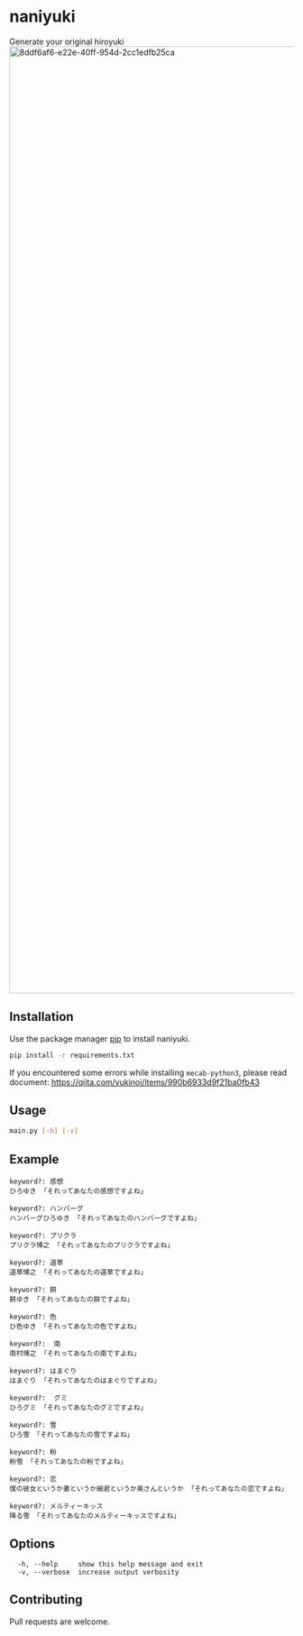 # naniyuki
Generate your original hiroyuki
<img width="1680" alt="8ddf6af6-e22e-40ff-954d-2cc1edfb25ca" src="https://user-images.githubusercontent.com/12378384/214694271-b559de5a-0ddd-4288-be61-60a070e8c684.png">


## Installation
Use the package manager [pip](https://pip.pypa.io/en/stable/) to install naniyuki.

```bash
pip install -r requirements.txt
```

If you encountered some errors while installing `mecab-python3`, please read document: https://qiita.com/yukinoi/items/990b6933d9f21ba0fb43

## Usage

```bash
main.py [-h] [-v]
```

## Example
```
keyword?: 感想
ひろゆき 「それってあなたの感想ですよね」

keyword?: ハンバーグ
ハンバーグひろゆき 「それってあなたのハンバーグですよね」

keyword?: プリクラ
プリクラ博之 「それってあなたのプリクラですよね」

keyword?: 道草
道草博之 「それってあなたの道草ですよね」

keyword?: 餅
餅ゆき 「それってあなたの餅ですよね」

keyword?: 色
ひ色ゆき 「それってあなたの色ですよね」

keyword?:  南
南村博之 「それってあなたの南ですよね」

keyword?: はまぐり
はまぐり 「それってあなたのはまぐりですよね」

keyword?:  グミ
ひろグミ 「それってあなたのグミですよね」

keyword?: 雪
ひろ雪 「それってあなたの雪ですよね」

keyword?: 粉
粉雪 「それってあなたの粉ですよね」

keyword?: 恋
僕の彼女というか妻というか細君というか奥さんというか 「それってあなたの恋ですよね」

keyword?: メルティーキッス
降る雪 「それってあなたのメルティーキッスですよね」
```


## Options
```
  -h, --help     show this help message and exit
  -v, --verbose  increase output verbosity
```

<!---
## Usage

```python
import naniyuki

# generate new naniyuki
keyword = "感想"
naniyuki = Naniyuki(keyword)
name = naniyuki.getNaniyuki()
print(f"{name} 「それってあなたの{keyword}ですよね」")
```
-->

## Contributing

Pull requests are welcome.
